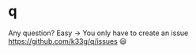 # q
Any question? Easy -> You only have to create an issue https://github.com/k33g/q/issues :smiley:
